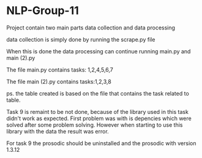 # NLP-Group-11

Project contain two main parts data collection and data processing

data collection is simply done by running the scrape.py file

When this is done the data processing can continue running main.py and main (2).py

The file main.py contains tasks: 1,2,4,5,6,7

The file main (2).py contains tasks:1,2,3,8

ps. the table created is based on the file that contains the task related to table.

Task 9 is remaint to be not done, because of the library used in this task didn't work as expected.
First problem was with is depencies which were solved after some problem solving. 
However when starting to use this library with the data the result was error.

For task 9 the prosodic should be uninstalled and the prosodic with version 1.3.12
